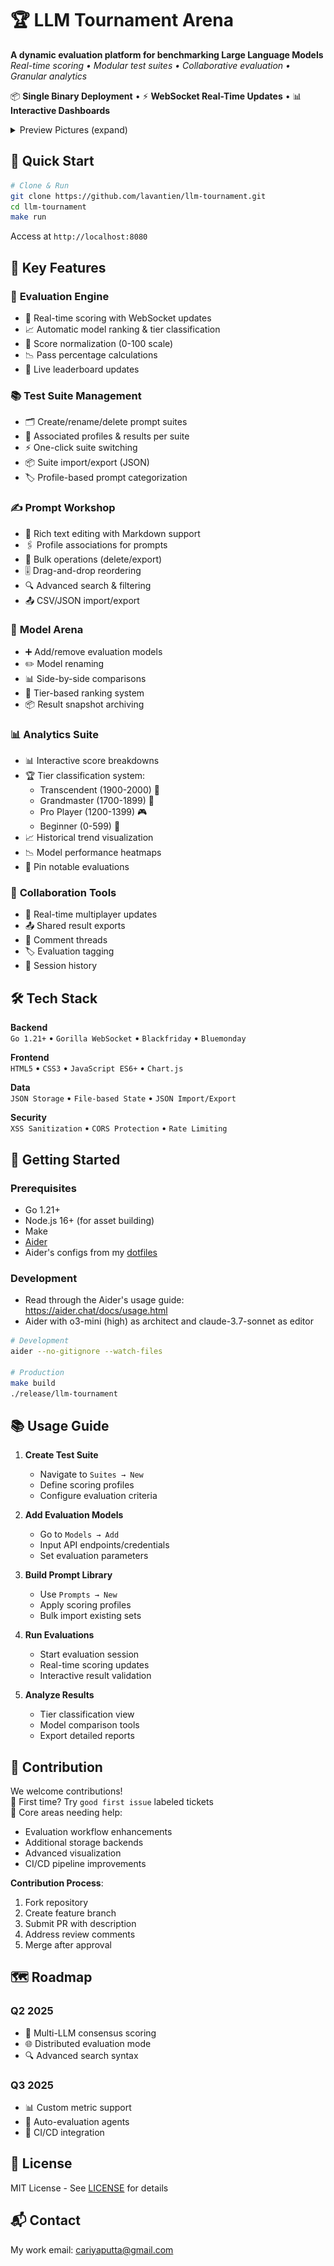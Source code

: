 # 🏆 LLM Tournament Arena

**A dynamic evaluation platform for benchmarking Large Language Models**  
*Real-time scoring • Modular test suites • Collaborative evaluation • Granular analytics*

📦 **Single Binary Deployment** • ⚡ **WebSocket Real-Time Updates** • 📊 **Interactive Dashboards**

<details>
    <summary>Preview Pictures (expand)</summary>

UI Result Page Preview:
![UI Result Page Preview](./assets/ui-result-page.png)

UI Prompt Manager Preview:
![UI Prompt Manager Preview](./assets/ui-prompt-manager.png)

UI Profile Manager Preview:
![UI Profile Manager Preview](./assets/ui-profile-manager.png)

UI Stats Page Preview:
![UI Stats Page Preview](./assets/ui-stats-page.png)

UI Prompt Edit Preview:
![UI Prompt Edit Preview](./assets/ui-prompt-edit.png)

</details>

## 🚀 Quick Start

```bash
# Clone & Run
git clone https://github.com/lavantien/llm-tournament.git
cd llm-tournament
make run
```

Access at `http://localhost:8080`

## 🌟 Key Features

### 🧪 **Evaluation Engine**
- 🎯 Real-time scoring with WebSocket updates
- 📈 Automatic model ranking & tier classification
- 🧮 Score normalization (0-100 scale)
- 📉 Pass percentage calculations
- 🔄 Live leaderboard updates

### 📚 **Test Suite Management**
- 🗂️ Create/rename/delete prompt suites
- 🔗 Associated profiles & results per suite
- ⚡ One-click suite switching
- 📦 Suite import/export (JSON)
- 🏷️ Profile-based prompt categorization

### ✍️ **Prompt Workshop**
- 📝 Rich text editing with Markdown support
- 🖇️ Profile associations for prompts
- 🧩 Bulk operations (delete/export)
- 🎚️ Drag-and-drop reordering
- 🔍 Advanced search & filtering
- 📤 CSV/JSON import/export

### 🤖 **Model Arena**
- ➕ Add/remove evaluation models
- ✏️ Model renaming
- 📊 Side-by-side comparisons
- 🏅 Tier-based ranking system
- 📦 Result snapshot archiving

### 📊 **Analytics Suite**
- 📊 Interactive score breakdowns
- 🏆 Tier classification system:
  - Transcendent (1900-2000) 🌌
  - Grandmaster (1700-1899) 🥇
  - Pro Player (1200-1399) 🎮
  - Beginner (0-599) 🐣
- 📈 Historical trend visualization
- 📉 Model performance heatmaps
- 📌 Pin notable evaluations

### 👥 **Collaboration Tools**
- 🔄 Real-time multiplayer updates
- 📤 Shared result exports
- 💬 Comment threads
- 🏷️ Evaluation tagging
- 📅 Session history

## 🛠️ Tech Stack

**Backend**  
`Go 1.21+` • `Gorilla WebSocket` • `Blackfriday` • `Bluemonday`

**Frontend**  
`HTML5` • `CSS3` • `JavaScript ES6+` • `Chart.js`

**Data**  
`JSON Storage` • `File-based State` • `JSON Import/Export`

**Security**  
`XSS Sanitization` • `CORS Protection` • `Rate Limiting`

## 🏁 Getting Started

### Prerequisites
- Go 1.21+
- Node.js 16+ (for asset building)
- Make
- [Aider](https://aider.chat/)
- Aider's configs from my [dotfiles](https://github.com/lavantien/dotfiles)

### Development
- Read through the Aider's usage guide: <https://aider.chat/docs/usage.html>
- Aider with o3-mini (high) as architect and claude-3.7-sonnet as editor 
```bash
# Development 
aider --no-gitignore --watch-files

# Production
make build
./release/llm-tournament
```

## 📚 Usage Guide

1. **Create Test Suite**
   - Navigate to `Suites → New`
   - Define scoring profiles
   - Configure evaluation criteria

2. **Add Evaluation Models**
   - Go to `Models → Add`
   - Input API endpoints/credentials
   - Set evaluation parameters

3. **Build Prompt Library**
   - Use `Prompts → New`
   - Apply scoring profiles
   - Bulk import existing sets

4. **Run Evaluations**
   - Start evaluation session
   - Real-time scoring updates
   - Interactive result validation

5. **Analyze Results**
   - Tier classification view
   - Model comparison tools
   - Export detailed reports

## 🤝 Contribution

We welcome contributions!  
📌 First time? Try `good first issue` labeled tickets  
🔧 Core areas needing help:
- Evaluation workflow enhancements
- Additional storage backends
- Advanced visualization
- CI/CD pipeline improvements

**Contribution Process**:
1. Fork repository
2. Create feature branch
3. Submit PR with description
4. Address review comments
5. Merge after approval

## 🗺 Roadmap

### Q2 2025
- 🧠 Multi-LLM consensus scoring
- 🌐 Distributed evaluation mode
- 🔍 Advanced search syntax

### Q3 2025
- 📊 Custom metric support
- 🤖 Auto-evaluation agents
- 🔄 CI/CD integration

## 📜 License

MIT License - See [LICENSE](LICENSE) for details

## 📬 Contact

My work email: [cariyaputta@gmail.com](mailto:cariyaputta@gmail.com)  
